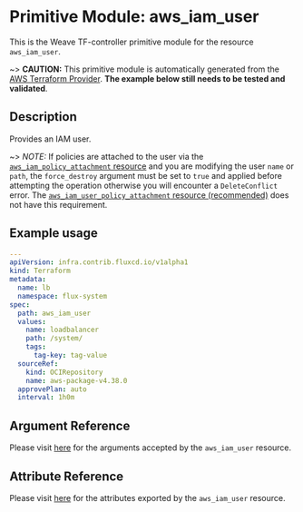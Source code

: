 
# Primitive Module: aws_iam_user

This is the Weave TF-controller primitive module for the resource `aws_iam_user`.

~> **CAUTION:** This primitive module is automatically generated from the [AWS Terraform Provider](https://registry.terraform.io/providers/hashicorp/aws/latest/docs/resources/iam_user). **The example below still needs to be tested and validated**.

## Description

Provides an IAM user.

~> *NOTE:* If policies are attached to the user via the [`aws_iam_policy_attachment` resource](/docs/providers/aws/r/iam_policy_attachment.html) and you are modifying the user `name` or `path`, the `force_destroy` argument must be set to `true` and applied before attempting the operation otherwise you will encounter a `DeleteConflict` error. The [`aws_iam_user_policy_attachment` resource (recommended)](/docs/providers/aws/r/iam_user_policy_attachment.html) does not have this requirement.

## Example usage

```yaml
---
apiVersion: infra.contrib.fluxcd.io/v1alpha1
kind: Terraform
metadata:
  name: lb
  namespace: flux-system
spec:
  path: aws_iam_user
  values:
    name: loadbalancer
    path: /system/
    tags:
      tag-key: tag-value
  sourceRef:
    kind: OCIRepository
    name: aws-package-v4.38.0
  approvePlan: auto
  interval: 1h0m
```

## Argument Reference

Please visit [here](https://registry.terraform.io/providers/hashicorp/aws/latest/docs/resources/iam_user#argument-reference) for the arguments accepted by the `aws_iam_user` resource.

## Attribute Reference

Please visit [here](https://registry.terraform.io/providers/hashicorp/aws/latest/docs/resources/iam_user#attributes-reference) for the attributes exported by the `aws_iam_user` resource.
